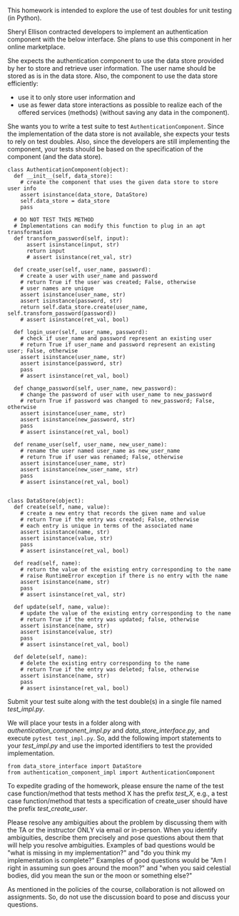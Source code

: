 This homework is intended to explore the use of test doubles for unit testing (in Python).

Sheryl Ellison contracted developers to implement an authentication component with the below interface.  She plans to use this component in her online marketplace.

She expects the authentication component to use the data store provided by her to store and retrieve user information.  The user name should be stored as is in the data store.  Also, the component to use the data store efficiently:
 - use it to only store user information and
 - use as fewer data store interactions as possible to realize each of the offered services (methods) (without saving any data in the component).

She wants you to write a test suite to test `AuthenticationComponent`.  Since the implementation of the data store is not available, she expects your tests to rely on test doubles.  Also, since the developers are still implementing the component, your tests should be based on the specification of the component (and the data store).

```
class AuthenticationComponent(object):
  def __init__(self, data_store):
    # create the component that uses the given data store to store user info
    assert isinstance(data_store, DataStore)
    self.data_store = data_store
    pass

  # DO NOT TEST THIS METHOD
  # Implementations can modify this function to plug in an apt transformation
  def transform_password(self, input):
      assert isinstance(input, str)
      return input
      # assert isinstance(ret_val, str)

  def create_user(self, user_name, password):
    # create a user with user_name and password
    # return True if the user was created; False, otherwise
    # user names are unique
    assert isinstance(user_name, str)
    assert isinstance(password, str)
    return self.data_store.create(user_name, self.transform_password(password))
    # assert isinstance(ret_val, bool)

  def login_user(self, user_name, password):
    # check if user_name and password represent an existing user
    # return True if user_name and password represent an existing user; False, otherwise
    assert isinstance(user_name, str)
    assert isinstance(password, str)
    pass
    # assert isinstance(ret_val, bool)

  def change_password(self, user_name, new_password):
    # change the password of user with user_name to new_password
    # return True if password was changed to new_password; False, otherwise
    assert isinstance(user_name, str)
    assert isinstance(new_password, str)
    pass
    # assert isinstance(ret_val, bool)

  def rename_user(self, user_name, new_user_name):
    # rename the user named user_name as new_user_name
    # return True if user was renamed; False, otherwise
    assert isinstance(user_name, str)
    assert isinstance(new_user_name, str)
    pass
    # assert isinstance(ret_val, bool)


class DataStore(object):
  def create(self, name, value):
    # create a new entry that records the given name and value
    # return True if the entry was created; False, otherwise
    # each entry is unique in terms of the associated name
    assert isinstance(name, str)
    assert isinstance(value, str)
    pass
    # assert isinstance(ret_val, bool)

  def read(self, name):
    # return the value of the existing entry corresponding to the name
    # raise RuntimeError exception if there is no entry with the name
    assert isinstance(name, str)
    pass
    # assert isinstance(ret_val, str)

  def update(self, name, value):
    # update the value of the existing entry corresponding to the name
    # return True if the entry was updated; false, otherwise
    assert isinstance(name, str)
    assert isinstance(value, str)
    pass
    # assert isinstance(ret_val, bool)

  def delete(self, name):
    # delete the existing entry corresponding to the name
    # return True if the entry was deleted; false, otherwise
    assert isinstance(name, str)
    pass
    # assert isinstance(ret_val, bool)
```

Submit your test suite along with the test double(s) in a single file named *test_impl.py*.

We will place your tests in a folder along with *authentication_component_impl.py* and *data_store_interface.py*, and execute `pytest test_impl.py`.  So, add the following import statements to your *test_impl.py* and use the imported identifiers to test the provided implementation.
```
from data_store_interface import DataStore
from authentication_component_impl import AuthenticationComponent
```

To expedite grading of the homework, please ensure the name of the test case function/method that tests method X has the prefix *test_X*, e.g., a test case function/method that tests a specification of create_user should have the prefix *test_create_user*.

Please resolve any ambiguities about the problem by discussing them with the TA or the instructor ONLY via email or in-person.  When you identify ambiguities, describe them precisely and pose questions about them that will help you resolve ambiguities.  Examples of bad questions would be "what is missing in my implementation?" and "do you think my implementation is complete?"  Examples of good questions would be "Am I right in assuming sun goes around the moon?" and "when you said celestial bodies, did you mean the sun or the moon or something else?"

As mentioned in the policies of the course, collaboration is not allowed on assignments. So, do not use the discussion board to pose and discuss your questions.
